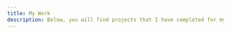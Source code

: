 ```yaml
---
title: My Work
description: Below, you will find projects that I have completed for my master's courses!
---
```



